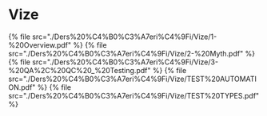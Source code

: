 # Vize

<!--Index-->

{% file src="./Ders%20%C4%B0%C3%A7eri%C4%9Fi/Vize/1-%20Overview.pdf" %}
{% file src="./Ders%20%C4%B0%C3%A7eri%C4%9Fi/Vize/2-%20Myth.pdf" %}
{% file src="./Ders%20%C4%B0%C3%A7eri%C4%9Fi/Vize/3-%20QA%2C%20QC%20_%20Testing.pdf" %}
{% file src="./Ders%20%C4%B0%C3%A7eri%C4%9Fi/Vize/TEST%20AUTOMATION.pdf" %}
{% file src="./Ders%20%C4%B0%C3%A7eri%C4%9Fi/Vize/TEST%20TYPES.pdf" %}

<!--Index-->
